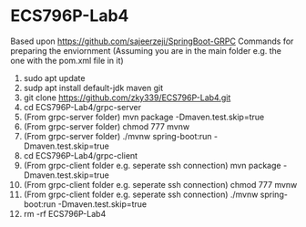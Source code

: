 # ECS796P-Lab4
Based upon https://github.com/sajeerzeji/SpringBoot-GRPC
Commands for preparing the enviornment (Assuming you are in the main folder e.g. the one with the pom.xml file in it)
1. sudo apt update
2. sudp apt install default-jdk maven git
3. git clone https://github.com/zky339/ECS796P-Lab4.git
4. cd ECS796P-Lab4/grpc-server
5. (From grpc-server folder) mvn package -Dmaven.test.skip=true
6. (From grpc-server folder) chmod 777 mvnw
7. (From grpc-server folder) ./mvnw spring-boot:run -Dmaven.test.skip=true
8. cd ECS796P-Lab4/grpc-client
9. (From grpc-client folder e.g. seperate ssh connection) mvn package -Dmaven.test.skip=true
10. (From grpc-client folder e.g. seperate ssh connection) chmod 777 mvnw
11. (From grpc-client folder e.g. seperate ssh connection) ./mvnw spring-boot:run -Dmaven.test.skip=true
12. rm -rf ECS796P-Lab4

